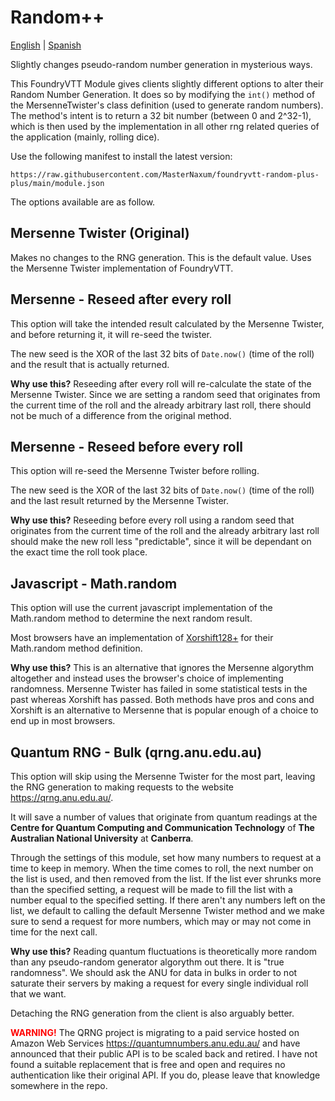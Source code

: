 # Random++
[English](https://github.com/MasterNaxum/foundryvtt-random-plus-plus/blob/main/README.md)  |  [Spanish](https://github.com/MasterNaxum/foundryvtt-random-plus-plus/blob/main/README.es.md)

Slightly changes pseudo-random number generation in mysterious ways.

This FoundryVTT Module gives clients slightly different options to alter their Random Number Generation. It does so by modifying the `int()` method of the MersenneTwister's class definition (used to generate random numbers). The method's intent is to return a 32 bit number (between 0 and 2^32-1), which is then used by the implementation in all other rng related queries of the application (mainly, rolling dice).

Use the following manifest to install the latest version:

    https://raw.githubusercontent.com/MasterNaxum/foundryvtt-random-plus-plus/main/module.json

The options available are as follow.  

## Mersenne Twister (Original)
Makes no changes to the RNG generation. This is the default value. Uses the Mersenne Twister implementation of FoundryVTT.

## Mersenne - Reseed after every roll
This option will take the intended result calculated by the Mersenne Twister, and before returning it, it will re-seed the twister.

The new seed is the XOR of the last 32 bits of `Date.now()` (time of the roll) and the result that is actually returned.

**Why use this?**
Reseeding after every roll will re-calculate the state of the Mersenne Twister. Since we are setting a random seed that originates from the current time of the roll and the already arbitrary last roll, there should not be much of a difference from the original method.

## Mersenne - Reseed before every roll
This option will re-seed the Mersenne Twister before rolling.

The new seed is the XOR of the last 32 bits of `Date.now()` (time of the roll) and the last result returned by the Mersenne Twister.

**Why use this?**
Reseeding before every roll using a random seed that originates from the current time of the roll and the already arbitrary last roll should make the new roll less "predictable", since it will be dependant on the exact time the roll took place.

## Javascript - Math.random
This option will use the current javascript implementation of the Math.random method to determine the next random result. 

Most browsers have an implementation of [Xorshift128+](https://en.wikipedia.org/wiki/Xorshift#xorshift.2B) for their Math.random method definition.

**Why use this?**
This is an alternative that ignores the Mersenne algorythm altogether and instead uses the browser's choice of implementing randomness. Mersenne Twister has failed in some statistical tests in the past whereas Xorshift has passed. Both methods have pros and cons and Xorshift is an alternative to Mersenne that is popular enough of a choice to end up in most browsers.

## Quantum RNG - Bulk (qrng.anu.edu.au)
This option will skip using the Mersenne Twister for the most part, leaving the RNG generation to making requests to the website https://qrng.anu.edu.au/.

It will save a number of values that originate from quantum readings at the **Centre for Quantum Computing and Communication Technology** of **The Australian National University** at **Canberra**.

Through the settings of this module, set how many numbers to request at a time to keep in memory. When the time comes to roll, the next number on the list is used, and then removed from the list. If the list ever shrunks more than the specified setting, a request will be made to fill the list with a number equal to the specified setting. If there aren't any numbers left on the list, we default to calling the default Mersenne Twister method and we make sure to send a request for more numbers, which may or may not come in time for the next call.

**Why use this?**
Reading quantum fluctuations is theoretically more random than any pseudo-random generator algorythm out there. It is "true randomness". We should ask the ANU for data in bulks in order to not saturate their servers by making a request for every single individual roll that we want.

Detaching the RNG generation from the client is also arguably better.

<font color="red">**WARNING!**</font>
The QRNG project is migrating to a paid service hosted on Amazon Web Services https://quantumnumbers.anu.edu.au/ and have announced that their public API is to be scaled back and retired. I have not found a suitable replacement that is free and open and requires no authentication like their original API. If you do, please leave that knowledge somewhere in the repo.